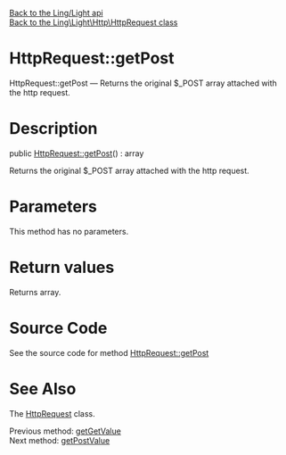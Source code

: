 [Back to the Ling/Light api](https://github.com/lingtalfi/Light/blob/master/doc/api/Ling/Light.md)<br>
[Back to the Ling\Light\Http\HttpRequest class](https://github.com/lingtalfi/Light/blob/master/doc/api/Ling/Light/Http/HttpRequest.md)


HttpRequest::getPost
================



HttpRequest::getPost — Returns the original $_POST array attached with the http request.




Description
================


public [HttpRequest::getPost](https://github.com/lingtalfi/Light/blob/master/doc/api/Ling/Light/Http/HttpRequest/getPost.md)() : array




Returns the original $_POST array attached with the http request.




Parameters
================

This method has no parameters.


Return values
================

Returns array.








Source Code
===========
See the source code for method [HttpRequest::getPost](https://github.com/lingtalfi/Light/blob/master/Http/HttpRequest.php#L349-L352)


See Also
================

The [HttpRequest](https://github.com/lingtalfi/Light/blob/master/doc/api/Ling/Light/Http/HttpRequest.md) class.

Previous method: [getGetValue](https://github.com/lingtalfi/Light/blob/master/doc/api/Ling/Light/Http/HttpRequest/getGetValue.md)<br>Next method: [getPostValue](https://github.com/lingtalfi/Light/blob/master/doc/api/Ling/Light/Http/HttpRequest/getPostValue.md)<br>

